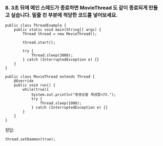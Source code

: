 ### 8. 3초 뒤에 메인 스레드가 종료하면 MovieThread 도 같이 종료되게 만들고 싶습니다. 밑줄 친 부분에 적당한 코드를 넣어보세요.

```
public class ThreadExample {
    public static void main(String[] args) {
        Thread thread = new MovieThread();
        
        thread.start();

        try {
            Thread.sleep(3000);
        } catch (InterruptedException e) {}
    }
}
```
```
public class MovieThread extends Thread {
    @Override
    public void run() {
        while(true){
            System.out.println("동영상을 재생합니다.");
            try {
                Thread.sleep(1000);
            } catch (InterruptedException e) {}
        }
    }
}
```
정답:

    thread.setDaemon(true);